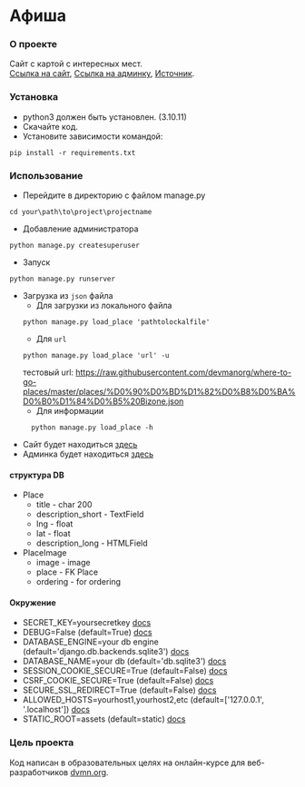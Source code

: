 # Афиша

### О проекте

Сайт с картой с интересных мест.  
[Ссылка на сайт](https://denislx.pythonanywhere.com/), [Ссылка на админку](https://denislx.pythonanywhere.com/admin/),
[Источник]().


### Установка
- python3 должен быть установлен. (3.10.11)
- Скачайте код.
- Установите зависимости командой:
```commandline
pip install -r requirements.txt
```

### Использование
* Перейдите в директорию с файлом manage.py
```commandline
cd your\path\to\project\projectname
```

* Добавление администратора
```commandline
python manage.py createsuperuser
```
* Запуск
```commandline
python manage.py runserver
```
* Загрузка из `json` файла
  * Для загрузки из локального файла
  ```commandline
  python manage.py load_place 'pathtolockalfile'
  ```
  * Для `url`
  ```commandline
  python manage.py load_place 'url' -u
  ```
  тестовый url: https://raw.githubusercontent.com/devmanorg/where-to-go-places/master/places/%D0%90%D0%BD%D1%82%D0%B8%D0%BA%D0%B0%D1%84%D0%B5%20Bizone.json
  * Для информации
  ```commandline
    python manage.py load_place -h
  ```
* Сайт будет находиться [здесь](http://127.0.0.1:8000/)
* Админка будет находиться [здесь](http://127.0.0.1:8000/admin)

#### структура DB
* Place
    * title - char 200
    * description_short - TextField
    * lng - float
    * lat - float
    * description_long - HTMLField
* PlaceImage
    * image - image
    * place - FK Place
    * ordering - for ordering

#### Окружение

* SECRET_KEY=yoursecretkey  [docs](https://docs.djangoproject.com/en/4.2/ref/settings/#secret-key)
* DEBUG=False (default=True)  [docs](https://docs.djangoproject.com/en/4.2/ref/settings/#debug)
* DATABASE_ENGINE=your db engine (default='django.db.backends.sqlite3') [docs](https://docs.djangoproject.com/en/4.2/ref/settings/#engine)
* DATABASE_NAME=your db (default='db.sqlite3')  [docs](https://docs.djangoproject.com/en/4.2/ref/settings/#name)
* SESSION_COOKIE_SECURE=True (default=False)  [docs](https://docs.djangoproject.com/en/4.2/ref/settings/#session-cookie-secure)
* CSRF_COOKIE_SECURE=True (default=False)  [docs](https://docs.djangoproject.com/en/4.2/ref/settings/#csrf-cookie-secure)
* SECURE_SSL_REDIRECT=True (default=False)  [docs](https://docs.djangoproject.com/en/4.2/ref/settings/#secure-ssl-redirect)
* ALLOWED_HOSTS=yourhost1,yourhost2,etc  (default=['127.0.0.1', '.localhost'])  [docs](https://docs.djangoproject.com/en/4.2/ref/settings/#allowed-hosts)
* STATIC_ROOT=assets (default=static)  [docs](https://docs.djangoproject.com/en/4.2/ref/settings/#static-root)

### Цель проекта
Код написан в образовательных целях на онлайн-курсе для веб-разработчиков [dvmn.org](https://dvmn.org/).